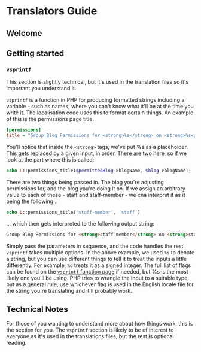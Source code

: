 # Translators Guide

## Welcome


## Getting started




### `vsprintf`

This section is slightly technical, but it's used in the translation files so it's important you understand it.

`vsprintf` is a function in PHP for producing formatted strings including a variable - such as names, where you can't know what it'll be at the time you write it. The localisation code uses this to format certain things. An example of this is the permissions page title. 

```ini
[permissions]
title = "Group Blog Permissions for <strong>%s</strong> on <strong>%s</strong>"
```

You'll notice that inside the `<strong>` tags, we've put %s as a placeholder. This gets replaced by a given input, in order. There are two here, so if we look at the part where this is called:

```php
echo L::permissions_title($permittedBlog->blogName, $blog->blogName); 
```

There are two things being passed in. The blog you're adjusting permissions for, and the blog you're doing it on. If we assign an arbitrary value to each of these - staff and staff-member - we cna interpret it as it being the following...

```php
echo L::permissions_title('staff-member', 'staff')
```

... which then gets interpreted to the following output string:

```html
Group Blog Permissions for <strong>staff-member</strong> on <strong>staff</strong>
```

Simply pass the parameters in sequence, and the code handles the rest. `vsprintf` takes multiple options. In the above example, we used `%s` to denote a string, but you can use different things to tell
it to treat the inputs a little differently. For example, `%d` treats it as a signed integer. The full list of flags can be found on the [`vsprintf` function page](https://www.php.net/manual/en/function.vsprintf.php) if needed, but %s is the most likely one you'll be using. PHP tries to wrangle the input to a suitable type, but as a general rule, use whichever flag is used in the English locale file for the string you're translating and it'll probably work.

## Technical Notes
For those of you wanting to understand more about how things work, this is the section for you. The `vsprintf` section is likely to be of interest to everyone as it's used in the translations files, but the rest is optional reading.

